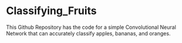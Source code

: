 # Classifying_Fruits
This Github Repository has the code for a simple Convolutional Neural Network that can accurately classify apples, bananas, and oranges.
